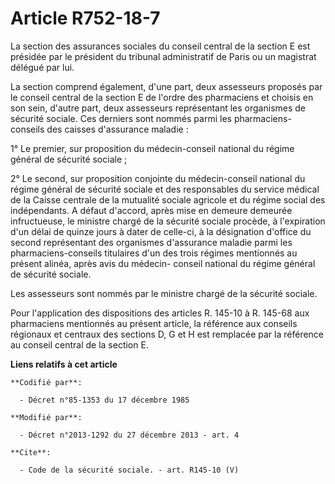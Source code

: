 # Article R752-18-7

La section des assurances sociales du conseil central de la section E est présidée par le président du tribunal administratif
de Paris ou un magistrat délégué par lui. 

La section comprend également, d'une part, deux assesseurs proposés par le conseil central de la section E de l'ordre des
pharmaciens et choisis en son sein, d'autre part, deux assesseurs représentant les organismes de sécurité sociale. Ces
derniers sont nommés parmi les pharmaciens-conseils des caisses d'assurance maladie : 

1° Le premier, sur proposition du médecin-conseil national du régime général de sécurité sociale ; 

2° Le second, sur proposition conjointe du médecin-conseil national du régime général de sécurité sociale et des responsables
du service médical de la Caisse centrale de la mutualité sociale agricole et du régime social des indépendants. A défaut
d'accord, après mise en demeure demeurée infructueuse, le ministre chargé de la sécurité sociale procède, à l'expiration d'un
délai de quinze jours à dater de celle-ci, à la désignation d'office du second représentant des organismes d'assurance
maladie parmi les pharmaciens-conseils titulaires d'un des trois régimes mentionnés au présent alinéa, après avis du médecin-
conseil national du régime général de sécurité sociale. 

Les assesseurs sont nommés par le ministre chargé de la sécurité sociale. 

Pour l'application des dispositions des articles R. 145-10 à R. 145-68 aux pharmaciens mentionnés au présent article, la
référence aux conseils régionaux et centraux des sections D, G et H est remplacée par la référence au conseil central de la
section E.

**Liens relatifs à cet article**

	**Codifié par**:

	  - Décret n°85-1353 du 17 décembre 1985

	**Modifié par**:

	  - Décret n°2013-1292 du 27 décembre 2013 - art. 4

	**Cite**:

	  - Code de la sécurité sociale. - art. R145-10 (V)
